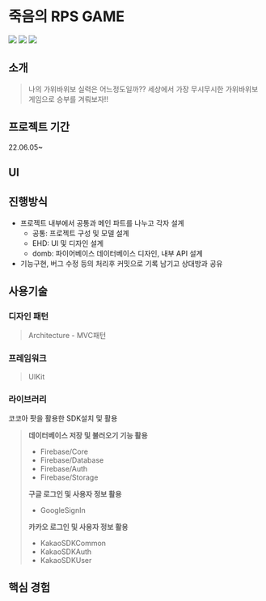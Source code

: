 # 죽음의 RPS GAME
<img src="https://img.shields.io/badge/Swift-F05138?style=flat-square&logo=Swift&logoColor=white"/></a>
<img src="https://img.shields.io/badge/Xcode-147EFB?style=flat-square&logo=Xcode&logoColor=white"/></a>
<img src="https://img.shields.io/badge/Firebase-FFCA28?style=flat-square&logo=Firebase&logoColor=white"/></a>

<!-- <img src="https://img.shields.io/badge/기술명-색상코드?style=flat-square&logo=기술명&logoColor=색상"/></a> -->

## 소개

> 나의 가위바위보 실력은 어느정도일까?? 세상에서 가장 무시무시한 가위바위보 게임으로 승부를 겨뤄보자!!

## 프로젝트 기간

22.06.05~
## UI

## 진행방식

- 프로젝트 내부에서 공통과 메인 파트를 나누고 각자 설계
  - 공통: 프로젝트 구성 및 모델 설계
  - EHD: UI 및 디자인 설계
  - domb: 파이어베이스 데이터베이스 디자인, 내부 API 설계
- 기능구현, 버그 수정 등의 처리후 커밋으로 기록 남기고 상대방과 공유

## 사용기술


### 디자인 패턴
> Architecture - MVC패턴

### 프레임워크
> UIKit

### 라이브러리
코코아 팟을 활용한 SDK설치 및 활용

> **데이터베이스 저장 및 불러오기 기능 활용**
> - Firebase/Core
> - Firebase/Database
> - Firebase/Auth
> - Firebase/Storage
>
> **구글 로그인 및 사용자 정보 활용**
> - GoogleSignIn
>
> **카카오 로그인 및 사용자 정보 활용**
> - KakaoSDKCommon
> - KakaoSDKAuth
> - KakaoSDKUser

## 핵심 경험

